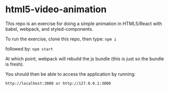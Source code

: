 # html5-video-animation

This repo is an exercise for doing a simple animation in HTML5/React with babel, webpack, and styled-components.

To run the exercise, clone this repo, then type:
```npm i```

followed by:
```npm start```

At which point, webpack will rebuild the js bundle (this is just so the bundle is fresh).

You should then be able to access the application by running:

```http://localhost:3000 or http://127.0.0.1:3000```
